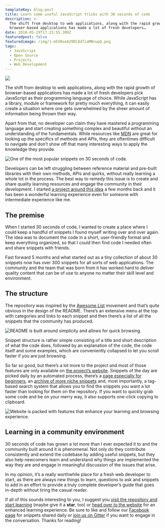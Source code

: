 ```yaml
---
templateKey: blog-post
title: Learn some useful JavaScript tricks with 30 seconds of code
description: >-
  The shift from desktop to web applications, along with the rapid growth of
  browser-based applications has made a lot of fresh developers…
date: 2018-05-29T17:23:55.300Z
featuredpost: false
featuredimage: /img/1-mSVNseA29Nl8d7iaMBnupQ.png
tags:
  - JavaScript
  - Open Source
  - Projects
  - Web Development
---
```


![](/img/1-mSVNseA29Nl8d7iaMBnupQ.png)

The shift from desktop to web applications, along with the rapid growth of browser-based applications has made a lot of fresh developers pick JavaScript as their programming language of choice. While JavaScript has a library, module or framework for pretty much everything, it can easily create a situation where one gets overwhelmed by the sheer amount of information being thrown their way.

Apart from that, no developer can claim they have mastered a programming language and start creating something complex and beautiful without an understanding of the fundamentals. While resources like [MDN](https://developer.mozilla.org/en-US/) are great for looking up the specifics of methods and APIs, they are oftentimes difficult to navigate and don’t show off that many interesting ways to apply the knowledge they provide.

![One of the most popular snippets on 30 seconds of code.](/img/1-NkDqIjUhKbfXA37K59kvkw.png)

Developers can be left struggling between reference material and pre-built libraries with their own methods, APIs and quirks, without really learning a whole lot in the process. The best way to remedy this issue is to create and share quality learning resources and engage the community in their development. I started [a project around this idea](https://github.com/Chalarangelo/30-seconds-of-code) a few months back and it has been a wonderful learning experience even for someone with intermediate experience like me.

## The premise

When I started 30 seconds of code, I wanted to create a place where I could keep a handful of snippets I found myself writing over and over again. The idea was to document the code in a short, user-friendly format and keep everything organized, so that I could then find code I needed often and share snippets with friends.

Fast forward 5 months and what started out as a tiny collection of about 30 snippets now has over 300 snippets for all sorts of web applications. The community and the team that was born from it has worked hard to deliver quality content that can be of use to anyone no matter their skill level and environment.

## The structure

The repository was inspired by the [Awesome List](https://awesome.re/) movement and that’s quite obvious in the design of the README. There’s an extensive menu at the top with categories and links to each snippet and then there’s a list of all the snippets that the community has produced.

![README is built around simplicity and allows for quick browsing.](/img/1-NY8d87R-jBulotsYcjteug.png)

Snippet structure is rather simple consisting of a title and short description of what the code does, followed by an explanation of the code, the code itself and some examples, which are conveniently collapsed to let you scroll faster if you are just browsing.

So far so good, but there’s a lot more to the project and most of those features are only available on [the project’s website](https://30secondsofcode.org/). Snippets of the day are picked daily by an automated process, there’s a [page especially for beginners](https://30secondsofcode.org/beginner), an [archive of more niche snippets](https://30secondsofcode.org/archive) and, most importantly, a tag-based search system that allows you to find the snippets you want a lot faster than looking for them on the repository. If you want to quickly grab some code and be on your merry way, it also supports one-click copying to clipboard.

![Website is packed with features that enhance your learning and browsing experience.](/img/1-cbqoVa2I6d8V8Skhw3RG3Q.png)

## Learning in a community environment

30 seconds of code has grown a lot more than I ever expected it to and the community built around it is phenomenal. Not only do they contribute consistently and extend the codebase by adding useful snippets, but they also help newcomers learn and understand why things are implemented the way they are and engage in meaningful discussion of the issues that arise.

In my opinion, it’s a really worthwhile place for a fresh web developer to start, as there are always new things to learn, questions to ask and snippets to add in an effort to provide a truly complete developer’s guide that goes in-depth without tiring the casual reader.

If all of this sounds interesting to you, I suggest you [visit the repository and start learning](https://github.com/Chalarangelo/30-seconds-of-code) (maybe give it a **star**, too) or [head over to the website](https://30secondsofcode.org/) for an enhanced learning experience. Be sure to like and follow our [Facebook page](https://www.facebook.com/30secondsofcode/) for snippets shared daily or [join us on Gitter](https://gitter.im/30-seconds-of-code/Lobby) if you want to engage in the conversation. Thanks for reading!